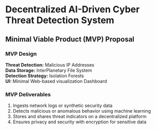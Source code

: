 # Decentralized AI-Driven Cyber Threat Detection System

## Minimal Viable Product (MVP) Proposal
### MVP Design
**Threat Detection:** Malicious IP Addresses  
**Data Storage:** InterPlanetary File System  
**Detection Strategy:** Isolation Forests  
**UI:** Minimal Web-based visualization Dashboard  

### MVP Deliverables
1) Ingests network logs or synthetic security data
2) Detects malicious or anomalous behavior using machine learning
3) Stores and shares threat indicators on a decentralized platform
4) Ensures privacy and security with encryption for sensitive data